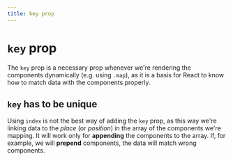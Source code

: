 ```yaml
---
title: key prop
---
```


# `key` prop

The `key` prop is a necessary prop whenever we're rendering the components dynamically (e.g. using `.map`), as it is a basis for React to know how to match data with the components properly.

## `key` has to be **unique**

Using `index` is not the best way of adding the `key` prop, as this way we're linking data to the _place_ (or _position_) in the array of the components we're mapping. It will work only for **appending** the components to the array. If, for example, we will **prepend** components, the data will match wrong components.
